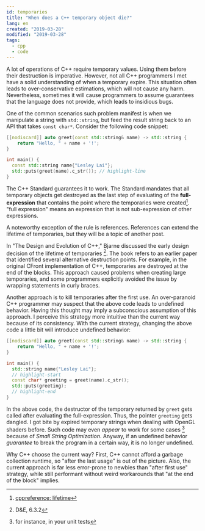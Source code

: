 ```yaml
---
id: temporaries
title: "When does a C++ temporary object die?"
lang: en
created: "2019-03-28"
modified: "2019-03-28"
tags:
  - cpp
  - code
---
```


A lot of operations of C++ require temporary values. Using them before their destruction is imperative. However, not all C++ programmers I met have a solid understanding of when a temporary expire. This situation often leads to over-conservative estimations, which will not cause any harm. Nevertheless, sometimes it will cause programmers to assume guarantees that the language does not provide, which leads to insidious bugs.

<!-- end -->

One of the common scenarios such problem manifest is when we manipulate a string with `std::string`, but feed the result string back to an API that takes `const char*`. Consider the following code snippet:

```cpp
[[nodiscard]] auto greet(const std::string& name) -> std::string {
    return "Hello, " + name + '!';
}

int main() {
  const std::string name{"Lesley Lai"};
  std::puts(greet(name).c_str()); // highlight-line
}
```

The C++ Standard guarantees it to work. The Standard mandates that all temporary objects get destroyed as the last step of evaluating of the **full-expression** that contains the point where the temporaries were created[^1]. "full expression" means an expression that is not sub-expression of other expressions.

A noteworthy exception of the rule is references. References can extend the lifetime of temporaries, but they will be a topic of another post.

[^1]: [cppreference: lifetime](https://en.cppreference.com/w/cpp/language/lifetime)

In "The Design and Evolution of C++," Bjarne discussed the early design decision of the lifetime of temporaries [^2]. The book refers to an earlier paper that identified several alternative destruction points. For example, in the original CFront implementation of C++, temporaries are destroyed at the end of the blocks. This approach caused problems when creating large temporaries, and some programmers explicitly avoided the issue by wrapping statements in curly braces.

[^2]: D&E, 6.3.2

Another approach is to kill temporaries after the first use. An over-paranoid C++ programmer may suspect that the above code leads to undefined behavior. Having this thought may imply a subconscious assumption of this approach. I perceive this strategy more intuitive than the current way because of its consistency. With the current strategy, changing the above code a little bit will introduce undefined behavior:

```cpp
[[nodiscard]] auto greet(const std::string& name) -> std::string {
    return "Hello, " + name + '!';
}

int main() {
  std::string name{"Lesley Lai"};
  // highlight-start
  const char* greeting = greet(name).c_str();
  std::puts(greeting);
  // highlight-end
}
```

In the above code, the destructor of the temporary returned by `greet` gets called after evaluating the full-expression. Thus, the pointer `greeting` gets dangled. I got bite by expired temporary strings when dealing with OpenGL shaders before. Such code may even _appear_ to work for some cases [^3] because of _Small String Optimization_. Anyway, if an undefined behavior _guarantee_ to break the program in a certain way, it is no longer undefined.

[^3]: for instance, in your unit tests

Why C++ choose the current way? First, C++ cannot afford a garbage collection runtime, so "after the last usage" is out of the picture. Also, the current approach is far less error-prone to newbies than "after first use" strategy, while still performant without weird workarounds that "at the end of the block" implies.
